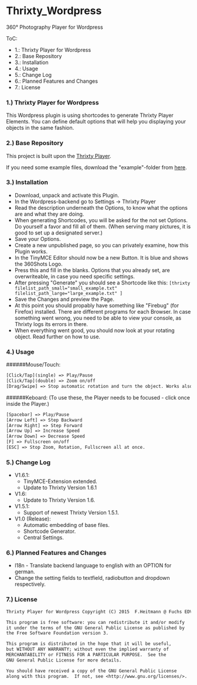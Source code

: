 # Thrixty_Wordpress
360° Photography Player for Wordpress

ToC:
* 1.: Thrixty Player for Wordpress
* 2.: Base Repository
* 3.: Installation
* 4.: Usage
* 5.: Change Log
* 6.: Planned Features and Changes
* 7.: License

### 1.) Thrixty Player for Wordpress
This Wordpress plugin is using shortcodes to generate Thrixty Player Elements.
You can define default options that will help you displaying your objects in the same fashion.

### 2.) Base Repository
This project is built upon the [Thrixty Player](https://github.com/FuchsEDV/Thrixty).

If you need some example files, download the "example"-folder from [here](https://github.com/FuchsEDV/Thrixty_Example).

### 3.) Installation
* Download, unpack and activate this Plugin.
* In the Wordpress-backend go to Settings -> Thrixty Player
* Read the description underneath the Options, to know what the options are and what they are doing.
* When generating Shortcodes, you will be asked for the not set Options. Do yourself a favor and fill all of them. (When serving many pictures, it is good to set up a designated server.)
* Save your Options.
* Create a new unpublished page, so you can privately examine, how this Plugin works.
* In the TinyMCE Editor should now be a new Button. It is blue and shows the 360Shots Logo.
* Press this and fill in the blanks. Options that you already set, are overwriteable, in case you need specific settings.
* After pressing "Generate" you should see a Shortcode like this: `[thrixty filelist_path_small="small_example.txt" filelist_path_large="large_example.txt" ]`
* Save the Changes and preview the Page.
* At this point you should propably have something like "Firebug" (for Firefox) installed. There are different programs for each Browser. In case something went wrong, you need to be able to view your console, as Thrixty logs its errors in there.
* When everything went good, you should now look at your rotating object. Read further on how to use.

### 4.) Usage
######Mouse/Touch:
```txt
[Click/Tap](single) => Play/Pause
[Click/Tap](double) => Zoom on/off
[Drag/Swipe] => Stop automatic rotation and turn the object. Works also in Zoom mode.
```
######Keboard:
(To use these, the Player needs to be focused - click once inside the Player.)
```txt
[Spacebar] => Play/Pause
[Arrow Left] => Step Backward
[Arrow Right] => Step Forward
[Arrow Up] => Increase Speed
[Arrow Down] => Decrease Speed
[F] => Fullscreen on/off
[ESC] => Stop Zoom, Rotation, Fullscreen all at once.
```

### 5.) Change Log
* V1.6.1:
	* TinyMCE-Extension extended.
	* Update to Thrixty Version 1.6.1
* V1.6:
	* Update to Thrixty Version 1.6.
* V1.5.1:
	* Support of newest Thrixty Version 1.5.1.
* V1.0 (Release):
    * Automatic embedding of base files.
    * Shortcode Generator.
    * Central Settings.

### 6.) Planned Features and Changes
* l18n - Translate backend language to english with an OPTION for german.
* Change the setting fields to textfield, radiobutton and dropdown respectively.

### 7.) License
```txt
Thrixty Player for Wordpress Copyright (C) 2015  F.Heitmann @ Fuchs EDV GmbH for 360Shots

This program is free software: you can redistribute it and/or modify
it under the terms of the GNU General Public License as published by
the Free Software Foundation version 3.

This program is distributed in the hope that it will be useful,
but WITHOUT ANY WARRANTY; without even the implied warranty of
MERCHANTABILITY or FITNESS FOR A PARTICULAR PURPOSE.  See the
GNU General Public License for more details.

You should have received a copy of the GNU General Public License
along with this program.  If not, see <http://www.gnu.org/licenses/>.
```
